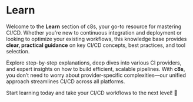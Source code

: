 # Learn

Welcome to the **Learn** section of c8s, your go-to resource for mastering CI/CD. Whether you're new to continuous integration and deployment or looking to optimize your existing workflows, this knowledge base provides **clear, practical guidance** on key CI/CD concepts, best practices, and tool selection.

Explore step-by-step explanations, deep dives into various CI providers, and expert insights on how to build efficient, scalable pipelines. With **c8s**, you don’t need to worry about provider-specific complexities—our unified approach streamlines CI/CD across all platforms.

Start learning today and take your CI/CD workflows to the next level! 🚀
